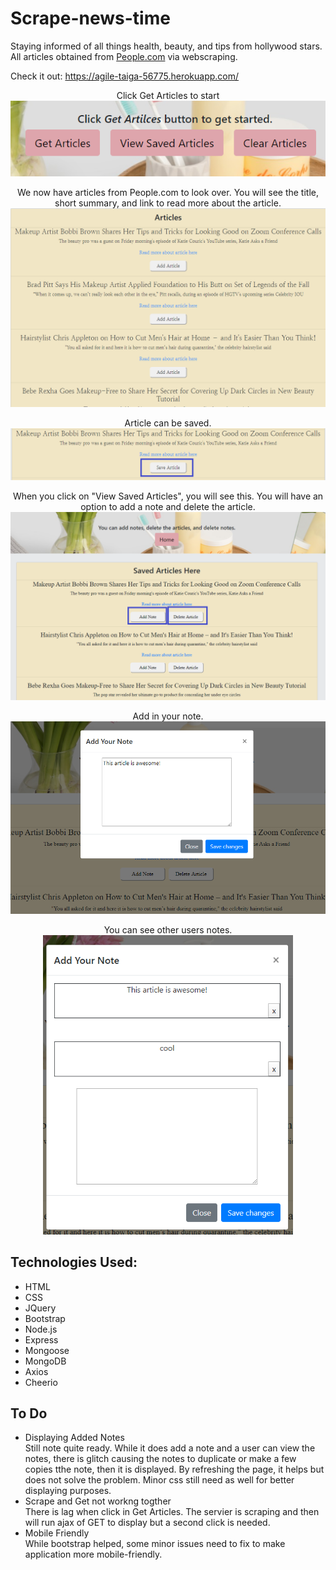 # Scrape-news-time
Staying informed of all things health, beauty, and tips from hollywood stars. All articles obtained from <a href="https://people.com">People.com</a> via webscraping.

Check it out: https://agile-taiga-56775.herokuapp.com/ 

<p align ="center">Click Get Articles to start<br><img src= "public/images/buttons.png"></p>

<p align ="center">We now have articles from People.com to look over. You will see the title, short summary, and link to read more about the article.<br><img src= "public/images/getArticles.png" width="600px"></p> 

<p align ="center">Article can be saved.<img src= "public/images/addArticle.png"></p> 


<p align ="center">When you click on "View Saved Articles", you will see this. You will have an option to add a note and delete the article.<br><img src= "public/images/savedhtml.png" width="600px"></p> 

<p align ="center">Add in your note.<br><img src="public/images/addYourNote.png" width="600px"></p> 

<p align ="center">You can see other users notes.<br><img src="public/images/seeOtherNotes.png" width="400px" ></p> 


## Technologies Used:
* HTML
* CSS
* JQuery
* Bootstrap
* Node.js
* Express
* Mongoose 
* MongoDB
* Axios
* Cheerio

## To Do
* Displaying Added Notes<br>
Still note quite ready. While it does add a note and a user can view the notes, there is glitch causing the notes to duplicate or make a few copies tthe note, then it is displayed. By refreshing the page, it helps but does not solve the problem. Minor css still need as well for better displaying purposes. 
* Scrape and Get not workng togther<br>
There is lag when click in Get Articles. The servier is scraping and then will run ajax of GET to display but a second click is needed.
* Mobile Friendly<br>
While bootstrap helped, some minor issues need to fix to make application more mobile-friendly. 


